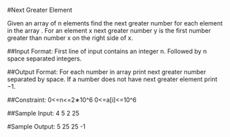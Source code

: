 #Next Greater Element

Given an array of n elements find the next greater number for each element in the array . For an element x next greater number y is the first number greater than number x on the right side of x.

##Input Format:
First line of input contains an integer n. Followed by n space separated integers.

##Output Format:
For each number in array print next greater number separated by space. If a number does not have next greater element print −1.

##Constraint:
0<=n<=2∗10^6 
0<=a[i]<=10^6

##Sample Input:
4 5 2 25

#Sample Output: 
5 25 25 -1
